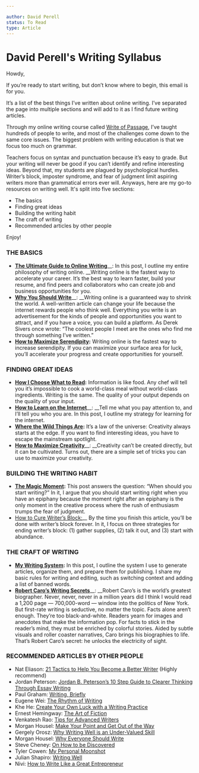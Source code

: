 ```yaml
---

author: David Perell
status: To Read
type: Article
---
```

# David Perell's Writing Syllabus


Howdy,

If you’re ready to start writing, but don’t know where to begin, this email is for you.

It’s a list of the best things I’ve written about online writing. I’ve separated the page into multiple sections and will add to it as I find future writing articles.

Through my online writing course called [Write of Passage](https://click.convertkit-mail.com/xmuzz77p8di3undlqwu5/dpheh0hkqz4878sm/aHR0cHM6Ly93d3cucGVyZWxsLmNvbS93cml0ZS1vZi1wYXNzYWdl), I’ve taught hundreds of people to write, and most of the challenges come down to the same core issues. The biggest problem with writing education is that we focus too much on grammar. 

Teachers focus on syntax and punctuation because it’s easy to grade. But your writing will never be good if you can’t identify and refine interesting ideas. Beyond that, my students are plagued by psychological hurdles. Writer’s block, imposter syndrome, and fear of judgment limit aspiring writers more than grammatical errors ever will.
Anyways, here are my go-to resources on writing well. It's split into five sections:

- The basics
- Finding great ideas
- Building the writing habit
- The craft of writing
- Recommended articles by other people

Enjoy!

###  **THE BASICS**
- [__The Ultimate Guide to Online Writing__](https://click.convertkit-mail.com/xmuzz77p8di3undlqwu5/e0hph7hek9pqn4s8/aHR0cHM6Ly93d3cucGVyZWxsLmNvbS9ibG9nL3RoZS11bHRpbWF0ZS1ndWlkZS10by13cml0aW5nLW9ubGluZQ==)__: In this post, I outline my entire philosophy of writing online. __Writing online is the fastest way to accelerate your career. It’s the best way to learn faster, build your resume, and find peers and collaborators who can create job and business opportunities for you.
- [__Why You Should Write__](https://click.convertkit-mail.com/xmuzz77p8di3undlqwu5/7qh7h8h80vkw43hz/aHR0cHM6Ly93d3cucGVyZWxsLmNvbS9ibG9nL3doeS15b3Utc2hvdWxkLXdyaXRl)__: __Writing online is a guaranteed way to shrink the world. A well-written article can change your life because the internet rewards people who think well. Everything you write is an advertisement for the kinds of people and opportunities you want to attract, and if you have a voice, you can build a platform. As Derek Sivers once wrote: “The coolest people I meet are the ones who find me through something I’ve written.”
- [__How to Maximize Serendipity__](https://click.convertkit-mail.com/xmuzz77p8di3undlqwu5/owhkhqhn43kg8xsv/aHR0cHM6Ly93d3cucGVyZWxsLmNvbS9ibG9nL3NlcmVuZGlwaXR5)__:__ Writing online is the fastest way to increase serendipity. If you can maximize your surface area for luck, you’ll accelerate your progress and create opportunities for yourself.

### **FINDING GREAT IDEAS**
- [__How I Choose What to Read__](https://click.convertkit-mail.com/xmuzz77p8di3undlqwu5/z2hghnh7o94pdnsp/aHR0cHM6Ly93d3cucGVyZWxsLmNvbS9ibG9nL2Nob29zZS1yZWFkaW5n)__:__ Information is like food. Any chef will tell you it’s impossible to cook a world-class meal without world-class ingredients. Writing is the same. The quality of your output depends on the quality of your input.
- [__How to Learn on the Internet__](https://click.convertkit-mail.com/xmuzz77p8di3undlqwu5/p8heh9hd9k3g76iq/aHR0cHM6Ly93d3cucGVyZWxsLmNvbS9ibG9nL3N3aW1taW5n)__: __Tell me what you pay attention to, and I’ll tell you who you are. In this post, I outline my strategy for learning for the internet.
- [__Where the Wild Things Are__](https://click.convertkit-mail.com/xmuzz77p8di3undlqwu5/x0hph6hzn8r970t5/aHR0cHM6Ly93d3cucGVyZWxsLmNvbS9ibG9nL3doZXJlLXRoZS13aWxkLXRoaW5ncy1hcmU=)__:__ It’s a law of the universe: Creativity always starts at the edge. If you want to find interesting ideas, you have to escape the mainstream spotlight.
- [__How to Maximize Creativity__](https://click.convertkit-mail.com/xmuzz77p8di3undlqwu5/dpheh0hkqz487gtm/aHR0cHM6Ly93d3cucGVyZWxsLmNvbS9ibG9nL21heGltaXplLWNyZWF0aXZpdHk=)__: __Creativity can’t be created directly, but it can be cultivated. Turns out, there are a simple set of tricks you can use to maximize your creativity.
### BUILDING THE WRITING HABIT
- [__The Magic Moment__](https://click.convertkit-mail.com/xmuzz77p8di3undlqwu5/e0hph7hek9pqn3t8/aHR0cHM6Ly93d3cucGVyZWxsLmNvbS9ibG9nL3RoZS1tYWdpYy1tb21lbnQ=)__:__ This post answers the question: “When should you start writing?” In it, I argue that you should start writing right when you have an epiphany because the moment right after an epiphany is the only moment in the creative process where the rush of enthusiasm trumps the fear of judgment.
- [How to Cure Writer’s Block:](https://click.convertkit-mail.com/xmuzz77p8di3undlqwu5/7qh7h8h80vkw4raz/aHR0cHM6Ly93d3cucGVyZWxsLmNvbS9ibG9nL2hvdy10by1jdXJlLXdyaXRlcnMtYmxvY2s=)__ By the time you finish this article, you’ll be done with writer’s block forever. In it, I focus on three strategies for ending writer’s block: (1) gather supplies, (2) talk it out, and (3) start with abundance.
### **THE CRAFT OF WRITING**
- [__My Writing System__](https://click.convertkit-mail.com/xmuzz77p8di3undlqwu5/owhkhqhn43kg8qtv/aHR0cHM6Ly93d3cucGVyZWxsLmNvbS9ibG9nL3dyaXRpbmc=)__:__ In this post, I outline the system I use to generate articles, organize them, and prepare them for publishing. I share my basic rules for writing and editing, such as switching context and adding a list of banned words.
- [__Robert Caro’s Writing Secrets__](https://click.convertkit-mail.com/xmuzz77p8di3undlqwu5/z2hghnh7o94pdmtp/aHR0cHM6Ly93d3cucGVyZWxsLmNvbS9ibG9nL3JvYmVydC1jYXJvLXdyaXRpbmctc2VjcmV0cw==)__: __Robert Caro’s is the world’s greatest biographer. Never, never, never in a million years did I think I would read a 1,200 page — 700,000-word — window into the politics of New York. But first-rate writing is seductive, no matter the topic. Facts alone aren’t enough. They’re too black-and-white. Readers yearn for images and anecdotes that make the information pop. For facts to stick in the reader’s mind, they must be enriched by colorful stories. Aided by subtle visuals and roller coaster narratives, Caro brings his biographies to life. That’s Robert Caro’s secret: he unlocks the electricity of sight.
### RECOMMENDED ARTICLES BY OTHER PEOPLE
- Nat Eliason: [21 Tactics to Help You Become a Better Writer](https://click.convertkit-mail.com/xmuzz77p8di3undlqwu5/p8heh9hd9k3g7ecq/aHR0cHM6Ly93d3cubmF0ZWxpYXNvbi5jb20vYmV0dGVyLXdyaXRlci8=) (Highly recommend)
- Jordan Peterson: [Jordan B. Peterson’s 10 Step Guide to Clearer Thinking Through Essay Writing](https://click.convertkit-mail.com/xmuzz77p8di3undlqwu5/x0hph6hzn8r97gi5/aHR0cHM6Ly9tZWRpdW0uY29tL3ByYWN0aWNlY29tZXNmaXJzdC9kci1qb3JkYW4tYi1wZXRlcnNvbnMtMTAtc3RlcC1ndWlkZS10by1jbGVhcmVyLXRoaW5raW5nLXRocm91Z2gtZXNzYXktd3JpdGluZy0xYWI3OWE5NDkzNw==)
- Paul Graham: [Writing, Briefly](https://click.convertkit-mail.com/xmuzz77p8di3undlqwu5/6qheh8hwpvknpvao/aHR0cDovL3BhdWxncmFoYW0uY29tL3dyaXRpbmc0NC5odG1s)
- Eugene Wei: [The Rhythm of Writing](https://click.convertkit-mail.com/xmuzz77p8di3undlqwu5/kkhmh6he8gd68dil/aHR0cDovL3d3dy5ldWdlbmV3ZWkuY29tL2Jsb2cvMjAxNy83LzIwL3RoZS1yaHl0aG0tb2Ytd3JpdGluZw==)
- Khe He: [Create Your Own Luck with a Writing Practice](https://click.convertkit-mail.com/xmuzz77p8di3undlqwu5/58hvh7h05pvk5ni6/aHR0cHM6Ly9yYWQuZmFtaWx5L2NyZWF0ZS1sdWNrLXdyaXRpbmctcHJhY3RpY2Uv)
- Ernest Hemingway: [The Art of Fiction](https://click.convertkit-mail.com/xmuzz77p8di3undlqwu5/25h2hohg7rv47gs3/aHR0cHM6Ly93d3cudGhlcGFyaXNyZXZpZXcub3JnL2ludGVydmlld3MvNDgyNS9lcm5lc3QtaGVtaW5nd2F5LXRoZS1hcnQtb2YtZmljdGlvbi1uby0yMS1lcm5lc3QtaGVtaW5nd2F5)
- Venkatesh Rao: [Tips for Advanced Writers](https://click.convertkit-mail.com/xmuzz77p8di3undlqwu5/qvh8h7hv8g7o82tl/aHR0cHM6Ly93d3cucXVvcmEuY29tL1doYXQtYXJlLXNvbWUtdGlwcy1mb3ItYWR2YW5jZWQtd3JpdGVycy9hbnN3ZXIvVmVua2F0ZXNoLVJhbz9zcmlkPVR2QlY=)
- Morgan Housel: [Make Your Point and Get Out of the Way](https://click.convertkit-mail.com/xmuzz77p8di3undlqwu5/g3hnh5hne7d6ekbr/aHR0cDovL3d3dy5jb2xsYWJvcmF0aXZlZnVuZC5jb20vYmxvZy9tYWtlLXlvdXItcG9pbnQtYW5kLWdldC1vdXQtb2YtdGhlLXdheS8=)
- Gergely Orosz: [Why Writing Well is an Under-Valued Skill](https://click.convertkit-mail.com/xmuzz77p8di3undlqwu5/9qhzhnhxgkqzg2h9/aHR0cHM6Ly9ibG9nLnByYWdtYXRpY2VuZ2luZWVyLmNvbS9vbi13cml0aW5nLXdlbGwv)
- Morgan Housel: [Why Everyone Should Write](https://click.convertkit-mail.com/xmuzz77p8di3undlqwu5/3ohphkhrq6o4qqtr/aHR0cHM6Ly93d3cuY29sbGFib3JhdGl2ZWZ1bmQuY29tL2Jsb2cvd2h5LWV2ZXJ5b25lLXNob3VsZC13cml0ZS8=)
- Steve Cheney: [On How to be Discovered](https://click.convertkit-mail.com/xmuzz77p8di3undlqwu5/n2hohvhgnw86n3i6/aHR0cHM6Ly9zdGV2ZWNoZW5leS5jb20vb24taG93LXRvLWJlLWRpc2NvdmVyZWQv)
- Tyler Cowen: [My Personal Moonshot](https://click.convertkit-mail.com/xmuzz77p8di3undlqwu5/48hvheh90z560mfx/aHR0cHM6Ly93d3cubWVyY2F0dXMub3JnL2NvbW1lbnRhcnkvbXktcGVyc29uYWwtbW9vbnNob3Q=)
- Julian Shapiro: [Writing Well](https://click.convertkit-mail.com/xmuzz77p8di3undlqwu5/wnh2hgh4r95xrxf7/aHR0cHM6Ly93d3cuanVsaWFuLmNvbS9ndWlkZS93cml0ZS9pbnRybw==)
- Nivi: [How to Write Like a Great Entrepreneur](https://click.convertkit-mail.com/xmuzz77p8di3undlqwu5/reh8hoh7q92wqxh2/aHR0cHM6Ly92ZW50dXJlaGFja3MuY29tL3dyaXRpbmc=)
